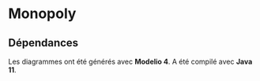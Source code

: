 # Monopoly

## Dépendances
Les diagrammes ont été générés avec **Modelio 4**.
A été compilé avec **Java 11**.
